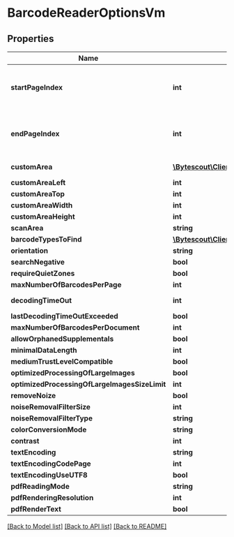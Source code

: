 # BarcodeReaderOptionsVm

## Properties
Name | Type | Description | Notes
------------ | ------------- | ------------- | -------------
**startPageIndex** | **int** | Index of a page (zero-based) from which searching of BarCodes will be started (for PDF files).\r\n            Default value: all pages | [optional] 
**endPageIndex** | **int** | Index of a page (zero-based) on which searching of BarCodes will be finished (for PDF files).\r\n            Default value: all pages | [optional] 
**customArea** | [**\Bytescout\Client\Model\RectangleVm**](RectangleVm.md) | Default value: {X=0,Y=0,Width=0,Height=0} | [optional] 
**customAreaLeft** | **int** | Default value: 0 | [optional] 
**customAreaTop** | **int** | Default value: 0 | [optional] 
**customAreaWidth** | **int** | Default value: 0 | [optional] 
**customAreaHeight** | **int** | Default value: 0 | [optional] 
**scanArea** | **string** | Default value: WholePage | [optional] 
**barcodeTypesToFind** | [**\Bytescout\Client\Model\BarcodeTypeSelector**](BarcodeTypeSelector.md) | Default value: All = true | [optional] 
**orientation** | **string** | Default value: Default | [optional] 
**searchNegative** | **bool** | Default value: False | [optional] 
**requireQuietZones** | **bool** | Default value: True | [optional] 
**maxNumberOfBarcodesPerPage** | **int** | Default value: 0 | [optional] 
**decodingTimeOut** | **int** | Default value: 10000 (10 seconds) | [optional] 
**lastDecodingTimeOutExceeded** | **bool** | Default value: False | [optional] 
**maxNumberOfBarcodesPerDocument** | **int** | Default value: 0 | [optional] 
**allowOrphanedSupplementals** | **bool** | Default value: False | [optional] 
**minimalDataLength** | **int** | Default value: 0 | [optional] 
**mediumTrustLevelCompatible** | **bool** | Default value: False | [optional] 
**optimizedProcessingOfLargeImages** | **bool** | Default value: False | [optional] 
**optimizedProcessingOfLargeImagesSizeLimit** | **int** | Default value: 1600 | [optional] 
**removeNoize** | **bool** | Default value: False | [optional] 
**noiseRemovalFilterSize** | **int** | Default value: 2 | [optional] 
**noiseRemovalFilterType** | **string** | Default value: Blur | [optional] 
**colorConversionMode** | **string** | Default value: ImageBlocks | [optional] 
**contrast** | **int** | Default value: 0 | [optional] 
**textEncoding** | **string** | Default value: Default | [optional] 
**textEncodingCodePage** | **int** | Default value: 28591 | [optional] 
**textEncodingUseUTF8** | **bool** | Default value: False | [optional] 
**pdfReadingMode** | **string** | Default value: RenderPDF | [optional] 
**pdfRenderingResolution** | **int** | Default value: 300 | [optional] 
**pdfRenderText** | **bool** | Default value: True | [optional] 

[[Back to Model list]](../README.md#documentation-for-models) [[Back to API list]](../README.md#documentation-for-api-endpoints) [[Back to README]](../README.md)


